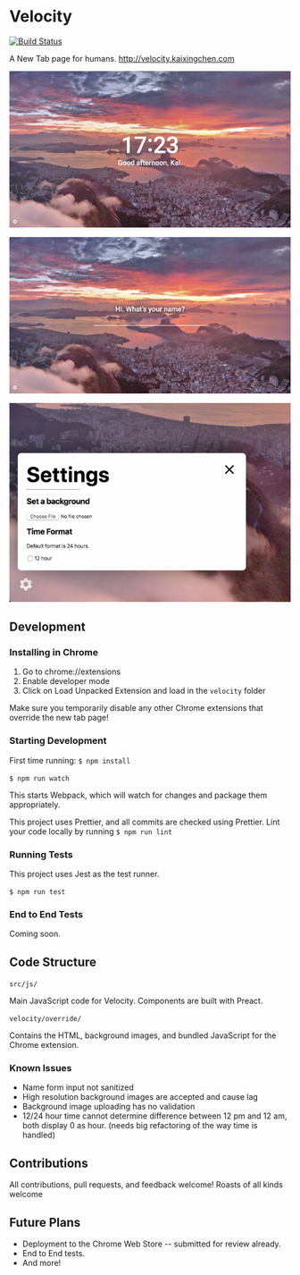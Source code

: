 # Velocity
[![Build Status](https://travis-ci.com/kx-chen/velocity.svg?token=shUduPKcLXQRPp5hZihq&branch=master)](https://travis-ci.com/kx-chen/velocity)

A New Tab page for humans. http://velocity.kaixingchen.com

![Dashboard view](screenshots/main.png?raw=true "Dashboard view")

![Start view](screenshots/start.png?raw=true "Start view")

![Settings](screenshots/settings.png?raw=true "Settings")

## Development

### Installing in Chrome
1. Go to chrome://extensions
2. Enable developer mode
3. Click on Load Unpacked Extension and load in the `velocity` folder

Make sure you temporarily disable any other Chrome extensions that override the new tab page!

### Starting Development
First time running: 
```$ npm install```

```$ npm run watch```

This starts Webpack, which will watch for changes and package them appropriately.

This project uses Prettier, and all commits are checked using Prettier. Lint your code locally by running ```$ npm run lint```

### Running Tests
This project uses Jest as the test runner.

```$ npm run test```

### End to End Tests

Coming soon.

## Code Structure

`src/js/`

Main JavaScript code for Velocity. Components are built with Preact.

`velocity/override/`

Contains the HTML, background images, and bundled JavaScript for the Chrome extension. 


### Known Issues
* Name form input not sanitized
* High resolution background images are accepted and cause lag
* Background image uploading has no validation
* 12/24 hour time cannot determine difference between 12 pm and 12 am, both display 0 as hour. 
(needs big refactoring of the way time is handled)


## Contributions

All contributions, pull requests, and feedback welcome! Roasts of all kinds welcome

## Future Plans
* Deployment to the Chrome Web Store -- submitted for review already.
* End to End tests.
* And more!
